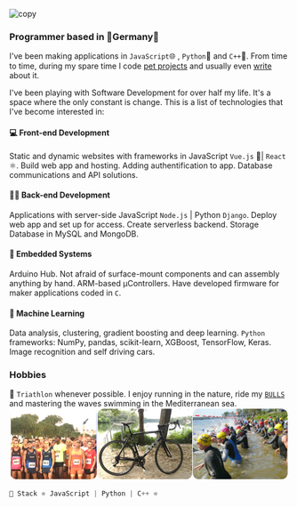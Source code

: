 ![copy](https://i.imgur.com/xFqFYnS.png) 
### Programmer based in 🍺Germany🍺 
I've been making applications in `JavaScript`🌐 , `Python`🐍 and `C++`🦾. From time to time, during my spare time I code [pet projects](/projects) and usually even [write](/posts) about it. 


   I've been playing with Software Development for over half my life. It's a space where the only constant is change. This is a list of technologies that I've become interested in: 

#### 💻 Front-end Development

Static and dynamic websites with frameworks in JavaScript `Vue.js` 💚| `React` ⚛️. Build web app and hosting. Adding authentification to app. Database communications and API solutions.

#### 👨‍💻 Back-end Development
Applications with server-side JavaScript `Node.js` | Python `Django`. Deploy web app and set up for access. Create serverless backend. Storage Database in MySQL and MongoDB.

#### 🤖 Embedded Systems
Arduino Hub. Not afraid of surface-mount components and can assembly anything by hand. ARM-based µControllers. Have developed firmware for maker applications coded in `C`.


#### 🧠 Machine Learning
Data analysis, clustering, gradient boosting and deep learning. `Python` frameworks: NumPy, pandas, scikit-learn, XGBoost, TensorFlow, Keras. Image recognition and self driving cars.

### Hobbies
💪 `Triathlon` whenever possible. I enjoy running in the nature, ride my <a href="https://www.tour-magazin.de/raeder/rennraeder/bulls-desert-falcon-pro/a27343.html">`BULLS`</a> and mastering the waves swimming in the Mediterranean sea. 
![Hobby](/triathlon.PNG)

```javascript
🔨 Stack ⭐️ JavaScript | Python | C++ ⭐️
```



